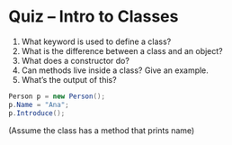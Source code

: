 # Quiz – Intro to Classes

1. What keyword is used to define a class?
2. What is the difference between a class and an object?
3. What does a constructor do?
4. Can methods live inside a class? Give an example.
5. What’s the output of this?
```csharp
Person p = new Person();
p.Name = "Ana";
p.Introduce();
```
(Assume the class has a method that prints name)
